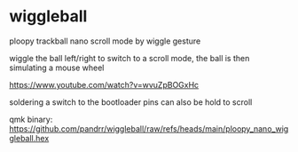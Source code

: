 # wiggleball
ploopy trackball nano scroll mode by wiggle gesture

wiggle the ball left/right to switch to a scroll mode, the ball is then simulating a mouse wheel

https://www.youtube.com/watch?v=wvuZpBOGxHc

soldering a switch to the bootloader pins can also be hold to scroll

qmk binary: https://github.com/pandrr/wiggleball/raw/refs/heads/main/ploopy_nano_wiggleball.hex
